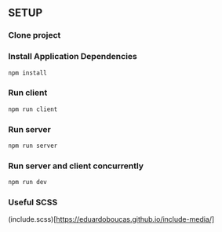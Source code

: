 ## SETUP

### Clone project

### Install Application Dependencies
```bash
npm install
```

### Run client
```bash
npm run client
```

### Run server
```bash
npm run server
```

### Run server and client concurrently
```bash
npm run dev
```
### Useful SCSS
(include.scss)[https://eduardoboucas.github.io/include-media/]